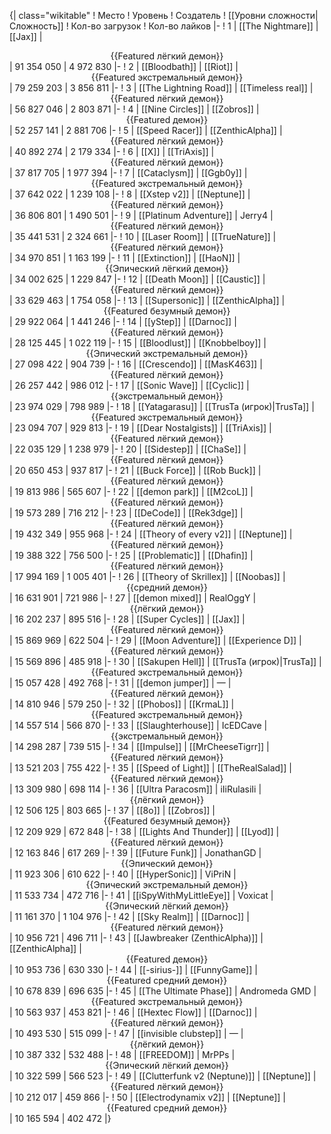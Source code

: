 {| class="wikitable"
! Место
! Уровень
! Создатель
! [[Уровни сложности|Сложность]]
! Кол-во загрузок
! Кол-во лайков
|-
! 1
| [[The Nightmare]]
| [[Jax]]
| <center>{{Featured лёгкий демон}}</center>
| 91 354 050
| 4 972 830
|-
! 2
| [[Bloodbath]]
| [[Riot]]
| <center>{{Featured экстремальный демон}}</center>
| 79 259 203
| 3 856 811
|-
! 3
| [[The Lightning Road]]
| [[Timeless real]]
| <center>{{Featured лёгкий демон}}</center>
| 56 827 046
| 2 803 871
|-
! 4
| [[Nine Circles]]
| [[Zobros]]
| <center>{{Featured демон}}</center>
| 52 257 141
| 2 881 706
|-
! 5
| [[Speed Racer]]
| [[ZenthicAlpha]]
| <center>{{Featured лёгкий демон}}</center>
| 40 892 274
| 2 179 334
|-
! 6
| [[X]]
| [[TriAxis]]
| <center>{{Featured лёгкий демон}}</center>
| 37 817 705
| 1 977 394
|-
! 7
| [[Cataclysm]]
| [[Ggb0y]]
| <center>{{Featured экстремальный демон}}</center>
| 37 642 022
| 1 239 108
|-
! 8
| [[Xstep v2]]
| [[Neptune]]
| <center>{{Featured лёгкий демон}}</center>
| 36 806 801
| 1 490 501
|-
! 9
| [[Platinum Adventure]]
| Jerry4
| <center>{{Featured лёгкий демон}}</center>
| 35 441 531
| 2 324 661
|-
! 10
| [[Laser Room]]
| [[TrueNature]]
| <center>{{Featured лёгкий демон}}</center>
| 34 970 851
| 1 163 199
|-
! 11
| [[Extinction]]
| [[HaoN]]
| <center>{{Эпический лёгкий демон}}</center>
| 34 002 625
| 1 229 847
|-
! 12
| [[Death Moon]]
| [[Caustic]]
| <center>{{Featured лёгкий демон}}</center>
| 33 629 463
| 1 754 058
|-
! 13
| [[Supersonic]]
| [[ZenthicAlpha]]
| <center>{{Featured безумный демон}}</center>
| 29 922 064
| 1 441 246
|-
! 14
| [[yStep]]
| [[Darnoc]]
| <center>{{Featured лёгкий демон}}</center>
| 28 125 445
| 1 022 119
|-
! 15
| [[Bloodlust]]
| [[Knobbelboy]]
| <center>{{Эпический экстремальный демон}}</center>
| 27 098 422
| 904 739
|-
! 16
| [[Crescendo]]
| [[MasK463]]
| <center>{{Featured лёгкий демон}}</center>
| 26 257 442
| 986 012
|-
! 17
| [[Sonic Wave]]
| [[Cyclic]]
| <center>{{экстремальный демон}}</center>
| 23 974 029
| 798 989
|-
! 18
| [[Yatagarasu]]
| [[TrusTa (игрок)|TrusTa]]
| <center>{{Featured экстремальный демон}}</center>
| 23 094 707
| 929 813
|-
! 19
| [[Dear Nostalgists]]
| [[TriAxis]]
| <center>{{Featured лёгкий демон}}</center>
| 22 035 129
| 1 238 979
|-
! 20
| [[Sidestep]]
| [[ChaSe]]
| <center>{{Featured лёгкий демон}}</center>
| 20 650 453
| 937 817
|-
! 21
| [[Buck Force]]
| [[Rob Buck]]
| <center>{{Featured лёгкий демон}}</center>
| 19 813 986
| 565 607
|-
! 22
| [[demon park]]
| [[M2coL]]
| <center>{{Featured лёгкий демон}}</center>
| 19 573 289
| 716 212
|-
! 23
| [[DeCode]]
| [[Rek3dge]]
| <center>{{Featured лёгкий демон}}</center>
| 19 432 349
| 955 968
|-
! 24
| [[Theory of every v2]]
| [[Neptune]]
| <center>{{Featured лёгкий демон}}</center>
| 19 388 322
| 756 500
|-
! 25
| [[Problematic]]
| [[Dhafin]]
| <center>{{Featured лёгкий демон}}</center>
| 17 994 169
| 1 005 401
|-
! 26
| [[Theory of Skrillex]]
| [[Noobas]]
| <center>{{средний демон}}</center>
| 16 631 901
| 721 986
|-
! 27
| [[demon mixed]]
| RealOggY
| <center>{{лёгкий демон}}</center>
| 16 202 237
| 895 516
|-
! 28
| [[Super Cycles]]
| [[Jax]]
| <center>{{Featured лёгкий демон}}</center>
| 15 869 969
| 622 504
|-
! 29
| [[Moon Adventure]]
| [[Experience D]]
| <center>{{Featured лёгкий демон}}</center>
| 15 569 896
| 485 918
|-
! 30
| [[Sakupen Hell]]
| [[TrusTa (игрок)|TrusTa]]
| <center>{{Featured экстремальный демон}}</center>
| 15 057 428
| 492 768
|-
! 31
| [[demon jumper]]
| —
| <center>{{Featured лёгкий демон}}</center>
| 14 810 946
| 579 250
|-
! 32
| [[Phobos]]
| [[KrmaL]]
| <center>{{Featured экстремальный демон}}</center>
| 14 557 514
| 566 870
|-
! 33
| [[Slaughterhouse]]
| IcEDCave
| <center>{{экстремальный демон}}</center>
| 14 298 287
| 739 515
|-
! 34
| [[Impulse]]
| [[MrCheeseTigrr]]
| <center>{{Featured лёгкий демон}}</center>
| 13 521 203
| 755 422
|-
! 35
| [[Speed of Light]]
| [[TheRealSalad]]
| <center>{{Featured лёгкий демон}}</center>
| 13 309 980
| 698 114
|-
! 36
| [[Ultra Paracosm]]
| iIiRulasiIi
| <center>{{лёгкий демон}}</center>
| 12 506 125
| 803 665
|-
! 37
| [[8o]]
| [[Zobros]]
| <center>{{Featured безумный демон}}</center>
| 12 209 929
| 672 848
|-
! 38
| [[Lights And Thunder]]
| [[Lyod]]
| <center>{{Featured лёгкий демон}}</center>
| 12 163 846
| 617 269
|-
! 39
| [[Future Funk]]
| JonathanGD
| <center>{{Эпический демон}}</center>
| 11 923 306
| 610 622
|-
! 40
| [[HyperSonic]]
| ViPriN
| <center>{{Эпический экстремальный демон}}</center>
| 11 533 734
| 472 716
|-
! 41
| [[iSpyWithMyLittleEye]]
| Voxicat
| <center>{{Эпический лёгкий демон}}</center>
| 11 161 370
| 1 104 976
|-
! 42
| [[Sky Realm]]
| [[Darnoc]]
| <center>{{Featured лёгкий демон}}</center>
| 10 956 721
| 496 711
|-
! 43
| [[Jawbreaker (ZenthicAlpha)]]
| [[ZenthicAlpha]]
| <center>{{Featured демон}}</center>
| 10 953 736
| 630 330
|-
! 44
| [[-sirius-]]
| [[FunnyGame]]
| <center>{{Featured средний демон}}</center>
| 10 678 839
| 696 635
|-
! 45
| [[The Ultimate Phase]]
| Andromeda GMD
| <center>{{Featured экстремальный демон}}</center>
| 10 563 937
| 453 821
|-
! 46
| [[Hextec Flow]]
| [[Darnoc]]
| <center>{{Featured лёгкий демон}}</center>
| 10 493 530
| 515 099
|-
! 47
| [[invisible clubstep]]
| —
| <center>{{лёгкий демон}}</center>
| 10 387 332
| 532 488
|-
! 48
| [[FREEDOM]]
| MrPPs
| <center>{{Эпический лёгкий демон}}</center>
| 10 322 599
| 566 523
|-
! 49
| [[Clutterfunk v2 (Neptune)]]
| [[Neptune]]
| <center>{{Featured лёгкий демон}}</center>
| 10 212 017
| 459 866
|-
! 50
| [[Electrodynamix v2]]
| [[Neptune]]
| <center>{{Featured средний демон}}</center>
| 10 165 594
| 402 472
|}